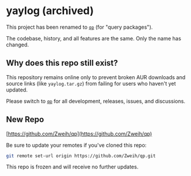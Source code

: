 # yaylog (archived)

This project has been renamed to [`qp`](https://github.com/Zweih/qp) (for "query packages").

The codebase, history, and all features are the same. Only the name has changed.

## Why does this repo still exist?

This repository remains online only to prevent broken AUR downloads and source links (like `yaylog.tar.gz`) from failing for users who haven't yet updated.

Please switch to [`qp`](https://github.com/Zweih/qp) for all development, releases, issues, and discussions.


## New Repo

[https://github.com/Zweih/qp](https://github.com/Zweih/qp)

Be sure to update your remotes if you've cloned this repo:

```bash
git remote set-url origin https://github.com/Zweih/qp.git
```

This repo is frozen and will receive no further updates.

